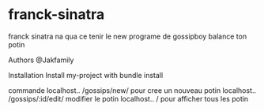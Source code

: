 # franck-sinatra

franck sinatra na qua ce tenir
le new programe de gossipboy balance ton potin

Authors
@Jakfamily

Installation
Install my-project with bundle install

commande
localhost.. /gossips/new/ pour cree un nouveau potin
localhost.. /gossips/:id/edit/ modifier le potin
localhost.. / pour afficher tous les potin
